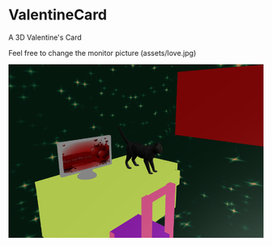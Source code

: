 # ValentineCard
A 3D Valentine's Card

Feel free to change the monitor picture (assets/love.jpg)

![screenshot](screenshot.png)
